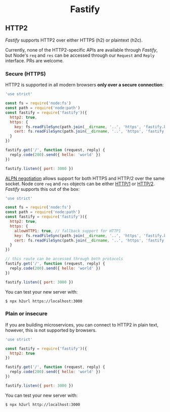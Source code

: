 <h1 align="center">Fastify</h1>

## HTTP2

_Fastify_ supports HTTP2 over either HTTPS (h2) or plaintext (h2c).

Currently, none of the HTTP2-specific APIs are available through _Fastify_, but
Node's `req` and `res` can be accessed through our `Request` and `Reply`
interface. PRs are welcome.

### Secure (HTTPS)

HTTP2 is supported in all modern browsers __only over a secure connection__:

```js
'use strict'

const fs = require('node:fs')
const path = require('node:path')
const fastify = require('fastify')({
  http2: true,
  https: {
    key: fs.readFileSync(path.join(__dirname, '..', 'https', 'fastify.key')),
    cert: fs.readFileSync(path.join(__dirname, '..', 'https', 'fastify.cert'))
  }
})

fastify.get('/', function (request, reply) {
  reply.code(200).send({ hello: 'world' })
})

fastify.listen({ port: 3000 })
```

[ALPN negotiation](https://datatracker.ietf.org/doc/html/rfc7301) allows
support for both HTTPS and HTTP/2 over the same socket.
Node core `req` and `res` objects can be either
[HTTP/1](https://nodejs.org/api/http.html) or
[HTTP/2](https://nodejs.org/api/http2.html). _Fastify_ supports this out of the
box:

```js
'use strict'

const fs = require('node:fs')
const path = require('node:path')
const fastify = require('fastify')({
  http2: true,
  https: {
    allowHTTP1: true, // fallback support for HTTP1
    key: fs.readFileSync(path.join(__dirname, '..', 'https', 'fastify.key')),
    cert: fs.readFileSync(path.join(__dirname, '..', 'https', 'fastify.cert'))
  }
})

// this route can be accessed through both protocols
fastify.get('/', function (request, reply) {
  reply.code(200).send({ hello: 'world' })
})

fastify.listen({ port: 3000 })
```

You can test your new server with:

```
$ npx h2url https://localhost:3000
```

### Plain or insecure

If you are building microservices, you can connect to HTTP2 in plain text,
however, this is not supported by browsers.

```js
'use strict'

const fastify = require('fastify')({
  http2: true
})

fastify.get('/', function (request, reply) {
  reply.code(200).send({ hello: 'world' })
})

fastify.listen({ port: 3000 })
```

You can test your new server with:

```
$ npx h2url http://localhost:3000
```

